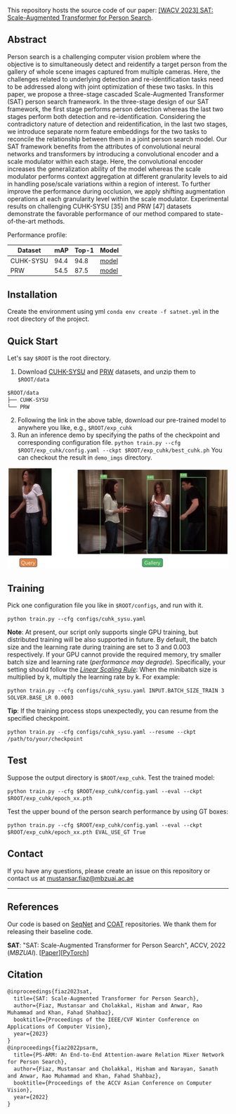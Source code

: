 This repository hosts the source code of our paper: [[WACV 2023] SAT: Scale-Augmented Transformer for Person Search](https://openaccess.thecvf.com/content/WACV2023/html/Fiaz_SAT_Scale-Augmented_Transformer_for_Person_Search_WACV_2023_paper.html). 


## Abstract

Person search is a challenging computer vision problem where the objective is to simultaneously detect and reidentify a target person from the gallery of whole scene images captured from multiple cameras. Here, the challenges related to underlying detection and re-identification tasks need to be addressed along with joint optimization of these two tasks. In this paper, we propose a three-stage cascaded Scale-Augmented Transformer (SAT) person search framework. In the three-stage design of our SAT framework, the first stage performs person detection whereas the last two stages perform both detection and re-identification.
Considering the contradictory nature of detection and reidentification, in the last two stages, we introduce separate norm feature embeddings for the two tasks to reconcile the relationship between them in a joint person search model. Our SAT framework benefits from the attributes of convolutional neural networks and transformers by introducing a convolutional encoder and a scale modulator within each stage. Here, the convolutional encoder increases the generalization ability of the model whereas the scale modulator performs context aggregation at different granularity levels to aid in handling pose/scale variations within a region of interest. To further improve the performance during occlusion, we apply shifting augmentation operations at each granularity level within the scale modulator. Experimental results on challenging CUHK-SYSU [35] and PRW
[47] datasets demonstrate the favorable performance of our method compared to state-of-the-art methods.


Performance profile:

| Dataset   | mAP  | Top-1 | Model                                                        |
| --------- | ---- | ----- | ------------------------------------------------------------ |
| CUHK-SYSU | 94.4 | 94.8  | [model](https://drive.google.com/file/d/13Z49YUoUYVTYj0TMIdxvMbucg8wIF8Ar/view?usp=sharing) |
| PRW       | 54.5 | 87.5  | [model](https://drive.google.com/file/d/1tzRrEI-axu6gq5w_mEcqWAoRTSVM8ANB/view?usp=sharing) |


## Installation

Create the environment using yml  `conda env create -f satnet.yml` in the root directory of the project.


## Quick Start

Let's say `$ROOT` is the root directory.

1. Download [CUHK-SYSU](https://drive.google.com/open?id=1z3LsFrJTUeEX3-XjSEJMOBrslxD2T5af) and [PRW](http://pan.baidu.com/s/1i5tqYbj) datasets, and unzip them to `$ROOT/data`
```
$ROOT/data
├── CUHK-SYSU
└── PRW
```
2. Following the link in the above table, download our pre-trained model to anywhere you like, e.g., `$ROOT/exp_cuhk`
3. Run an inference demo by specifying the paths of the checkpoint and corresponding configuration file. `python train.py --cfg $ROOT/exp_cuhk/config.yaml --ckpt $ROOT/exp_cuhk/best_cuhk.ph` You can checkout the result in `demo_imgs` directory.

![demo.jpg](./demo_imgs/demo.jpg)

## Training

Pick one configuration file you like in `$ROOT/configs`, and run with it.

```
python train.py --cfg configs/cuhk_sysu.yaml
```

**Note**: At present, our script only supports single GPU training, but distributed training will be also supported in future. By default, the batch size and the learning rate during training are set to 3 and 0.003 respectively. If your GPU cannot provide the required memory, try smaller batch size and learning rate (*performance may degrade*). Specifically, your setting should follow the [*Linear Scaling Rule*](https://arxiv.org/abs/1706.02677): When the minibatch size is multiplied by k, multiply the learning rate by k. For example:

```
python train.py --cfg configs/cuhk_sysu.yaml INPUT.BATCH_SIZE_TRAIN 3 SOLVER.BASE_LR 0.0003
```

**Tip**: If the training process stops unexpectedly, you can resume from the specified checkpoint.

```
python train.py --cfg configs/cuhk_sysu.yaml --resume --ckpt /path/to/your/checkpoint
```

## Test

Suppose the output directory is `$ROOT/exp_cuhk`. Test the trained model:

```
python train.py --cfg $ROOT/exp_cuhk/config.yaml --eval --ckpt $ROOT/exp_cuhk/epoch_xx.pth 
```

Test the upper bound of the person search performance by using GT boxes:

```
python train.py --cfg $ROOT/exp_cuhk/config.yaml --eval --ckpt $ROOT/exp_cuhk/epoch_xx.pth EVAL_USE_GT True
```

## Contact
If you have any questions, please create an issue on this repository or contact us at mustansar.fiaz@mbzuai.ac.ae

<hr />

## References
Our code is based on [SeqNet](https://github.com/serend1p1ty/SeqNet) and [COAT](https://github.com/Kitware/COAT)  repositories. 
We thank them for releasing their baseline code.

**SAT**: "SAT: Scale-Augmented Transformer for Person Search", ACCV, 2022 (*MBZUAI*). [[Paper](https://openaccess.thecvf.com/content/WACV2023/papers/Fiaz_SAT_Scale-Augmented_Transformer_for_Person_Search_WACV_2023_paper.pdf)][[PyTorch](https://github.com/mustansarfiaz/SAT)]


## Citation

```
@inproceedings{fiaz2023sat,
  title={SAT: Scale-Augmented Transformer for Person Search},
  author={Fiaz, Mustansar and Cholakkal, Hisham and Anwar, Rao Muhammad and Khan, Fahad Shahbaz},
  booktitle={Proceedings of the IEEE/CVF Winter Conference on Applications of Computer Vision},
  year={2023}
}
@inproceedings{fiaz2022psarm,
  title={PS-ARM: An End-to-End Attention-aware Relation Mixer Network for Person Search},
  author={Fiaz, Mustansar and Cholakkal, Hisham and Narayan, Sanath and Anwar, Rao Muhammad and Khan, Fahad Shahbaz},
  booktitle={Proceedings of the ACCV Asian Conference on Computer Vision}, 
  year={2022}
}
